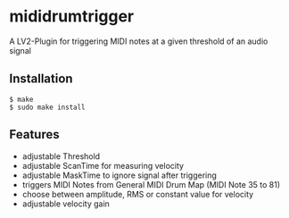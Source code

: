 # mididrumtrigger
A LV2-Plugin for triggering MIDI notes at a given threshold of an audio signal
## Installation
    $ make
    $ sudo make install
## Features
  - adjustable Threshold
  - adjustable ScanTime for measuring velocity
  - adjustable MaskTime to ignore signal after triggering
  - triggers MIDI Notes from General MIDI Drum Map (MIDI Note 35 to 81)
  - choose between amplitude, RMS or constant value for velocity
  - adjustable velocity gain
